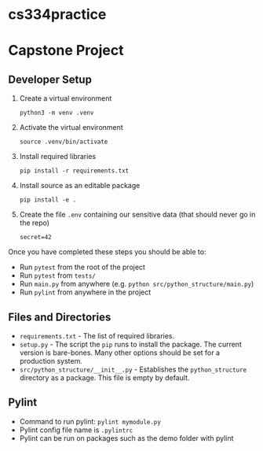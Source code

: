 # cs334practice
# Capstone Project

## Developer Setup

1. Create a virtual environment

    `python3 -m venv .venv`

2. Activate the virtual environment

    `source .venv/bin/activate`
    
3. Install required libraries

    `pip install -r requirements.txt`
    
4. Install source as an editable package

    `pip install -e .`
    
5. Create the file `.env` containing our sensitive data (that should never go in the repo)

    `secret=42`
    
Once you have completed these steps you should be able to:

* Run `pytest` from the root of the project
* Run `pytest` from `tests/`
* Run `main.py` from anywhere (e.g. `python src/python_structure/main.py`)
* Run `pylint` from anywhere in the project


## Files and Directories

* `requirements.txt` - The list of required libraries.  
* `setup.py` - The script the `pip` runs to install the package.  The current version is bare-bones.  Many
   other options should be set for a production system.
* `src/python_structure/__init__.py` - Establishes the `python_structure` directory as a package. This file is empty 
   by default.


## Pylint

* Command to run pylint: `pylint mymodule.py`
* Pylint config file name is `.pylintrc`
* Pylint can be run on packages such as the demo folder with pylint <nameofpackage>
